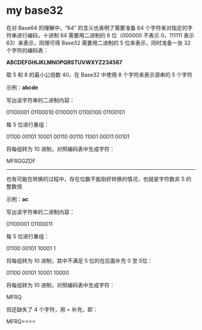 # my base32

在对 Base64 的理解中，“64” 的含义也表明了需要准备 64 个字符来对指定的字符串进行编码，十进制 64 需要用二进制的 6 位（000000 不表示 0，111111 表示 63）来表示，同理可得 Base32 需要用二进制的 5 位来表示，同时准备一张 32 个字符的编码表：

**ABCDEFGHIJKLMNOPQRSTUVWXYZ234567**

取 5 和 8 的最小公倍数 40，在 Base32 中使用 8 个字符来表示源串的 5 个字符

示例：**abcde**

写出该字符串的二进制内容：

01100001 01100010 01100011 01100100 01100101

每 5 位进行重组：

01100 00101 10001 00110 00110 11001 00011 00101

将每组转为 10 进制，对照编码表中生成字符：

MFRGGZDF

---

也有可能在转换的过程中，存在位数不能刚好转换的情况，也就是字符数非 5 的整数倍

示例：**ac**

写出该字符串的二进制内容：

01100001 01100011

每 5 位进行重组：

01100 00101 10001 1

将每组转为 10 进制，其中不满足 5 位的在后面补充 0 至 5位：

01100 00101 10001 10000

将每组转为 10 进制，对照编码表中生成字符：

MFRQ

但还缺失了 4 个字符，用 = 补充，即：

MFRQ====


